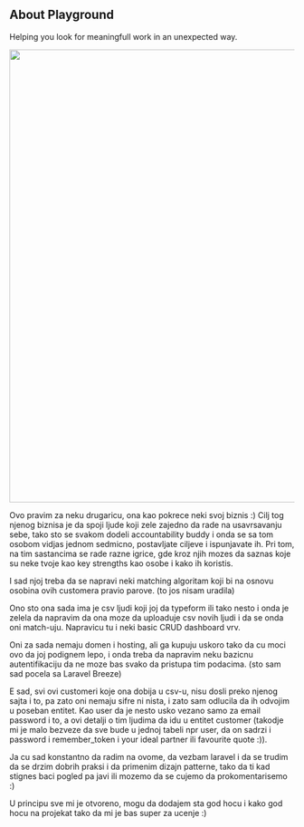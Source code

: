 ## About Playground

Helping you look for meaningfull work in an unexpected way.


<img src="https://i.ibb.co/JcYgxSx/Screenshot-2020-12-12-155522.png" width="800">


Ovo pravim za neku drugaricu, ona kao pokrece neki svoj biznis :)
Cilj tog njenog biznisa je da spoji ljude koji zele zajedno da rade na usavrsavanju sebe, tako sto se svakom dodeli accountability buddy i onda se sa tom osobom vidjas jednom sedmicno, postavljate ciljeve i ispunjavate ih. 
Pri tom, na tim sastancima se rade razne igrice, gde kroz njih mozes da saznas koje su neke tvoje kao key strengths kao osobe i kako ih koristis.

I sad njoj treba da se napravi neki matching algoritam koji bi na osnovu osobina ovih customera pravio parove. (to jos nisam uradila)

Ono sto ona sada ima je csv ljudi koji joj da typeform ili tako nesto i onda je zelela da napravim da ona moze da uploaduje csv novih ljudi i da se onda oni match-uju.
Napravicu tu i neki basic CRUD dashboard vrv.

Oni za sada nemaju domen i hosting, ali ga kupuju uskoro tako da cu moci ovo da joj podignem lepo, i onda treba da napravim neku bazicnu autentifikaciju da ne moze bas svako da pristupa tim podacima. (sto sam sad pocela sa Laravel Breeze)

E sad, svi ovi customeri koje ona dobija u csv-u, nisu dosli preko njenog sajta  i to, pa zato oni nemaju sifre ni nista, i zato sam odlucila da ih odvojim u poseban entitet.
Kao user da je nesto usko vezano samo za email password i to, a ovi detalji o tim ljudima da idu u entitet customer (takodje mi je malo bezveze da sve bude u jednoj tabeli npr user, da on sadrzi i password i remember_token i your ideal partner ili favourite quote :)).

Ja cu sad konstantno da radim na ovome, da vezbam laravel i da se trudim da se drzim dobrih praksi i da primenim dizajn patterne, tako da ti kad stignes baci pogled pa javi ili mozemo da se cujemo da prokomentarisemo :)

U principu sve mi je otvoreno, mogu da dodajem sta god hocu i kako god hocu na projekat tako da mi je bas super za ucenje :)

